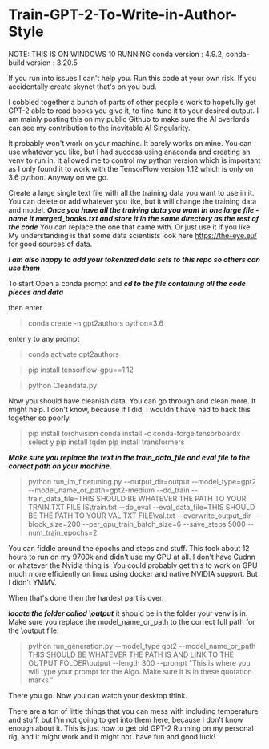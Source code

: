 # Train-GPT-2-To-Write-in-Author-Style

NOTE: THIS IS ON WINDOWS 10 RUNNING   conda version : 4.9.2, conda-build version : 3.20.5

If you run into issues I can't help you. Run this code at your own risk. If you accidentally create skynet that's on you bud. 

I cobbled together a bunch of parts of other people's work to hopefully get GPT-2 able to read books you give it, to fine-tune it to your desired output. I am mainly posting this on my public Github to make sure the AI overlords can see my contribution to the inevitable AI Singularity.

It probably won't work on your machine. It barely works on mine. You can use whatever you like, but I had success using anaconda and creating an venv to run in. It allowed me to control my python version which is important as I only found it to work with the TensorFlow version 1.12 which is only on 3.6 python. Anyway on we go.

Create a large single text file with all the training data you want to use in it. You can delete or add whatever you like, but it will change the training data and model. ***Once you have all the training data you want in one large file - name it merged_books.txt and store it in the same directory as the rest of the code*** You can replace the one that came with. Or just use it if you like. My understanding is that some data scientists look here https://the-eye.eu/ for good sources of data.

***I am also happy to add your tokenized data sets to this repo so others can use them***



To start Open a conda prompt and ***cd to the file containing all the code pieces and data***

then enter 

>conda create -n gpt2authors python=3.6

enter y to any prompt

>conda activate gpt2authors

>pip install tensorflow-gpu==1.12

>python Cleandata.py

Now you should have cleanish data. You can go through and clean more. It might help. I don't know, because if I did, I wouldn't have had to hack this together so poorly.

>pip install torchvision 
>conda install -c conda-forge tensorboardx
select y
>pip install tqdm
>pip install transformers


***Make sure you replace the text in the train_data_file and eval file to the correct path on your machine.***


>python run_lm_finetuning.py --output_dir=output --model_type=gpt2 --model_name_or_path=gpt2-medium --do_train --train_data_file=THIS SHOULD BE WHATEVER THE PATH TO YOUR TRAIN.TXT FILE IS\train.txt --do_eval --eval_data_file=THIS SHOULD BE THE PATH TO YOUR VAL.TXT FILE\val.txt --overwrite_output_dir --block_size=200 --per_gpu_train_batch_size=6 --save_steps 5000 --num_train_epochs=2

You can fiddle around the epochs and steps and stuff. This took about 12 hours to run on my 9700k and didn't use my GPU at all. I don't have Cudnn or whatever the Nvidia thing is. You could probably get this to work on GPU much more efficiently on linux using docker and native NVIDIA support. But I didn't YMMV.

When that's done then the hardest part is over.

***locate the folder called \output*** it should be in the folder your venv is in. Make sure you replace the model_name_or_path to the correct full path for the \output file.



>python run_generation.py --model_type gpt2 --model_name_or_path THIS SHOULD BE WHATEVER THE PATH IS AND LINK TO THE OUTPUT FOLDER\output --length 300 --prompt "This is where you will type your prompt for the Algo. Make sure it is in these quotation marks."

There you go. Now you can watch your desktop think. 

There are a ton of little things that you can mess with including temperature and stuff, but I'm not going to get into them here, because I don't know enough about it. This is just how to get old GPT-2 Running on my personal rig, and it might work and it might not. have fun and good luck!






